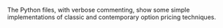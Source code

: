 
The Python files, with verbose commenting, show some simple implementations of
classic and contemporary option pricing techniques.
